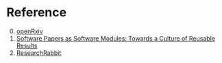 # Reference

0. [openRxiv](https://openrxiv.org/)
0. [Software Papers as Software Modules: Towards a Culture of Reusable Results](https://github.com/andreas-zeller/papers-as-modules)
0. [ResearchRabbit](https://researchrabbitapp.com/)

